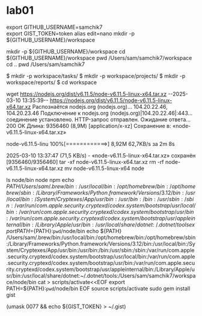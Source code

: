 # lab01
export GITHUB_USERNAME=samchik7          
export GIST_TOKEN=token
alias edit=nano
mkdir -p ${GITHUB_USERNAME}/workspace




mkdir -p ${GITHUB_USERNAME}/workspace
cd ${GITHUB_USERNAME}/workspace
pwd
/Users/sam/samchik7/workspace
cd ..
pwd
/Users/sam/samchik7




$ mkdir -p workspace/tasks/
$ mkdir -p workspace/projects/
$ mkdir -p workspace/reports/
$ cd workspace




wget https://nodejs.org/dist/v6.11.5/node-v6.11.5-linux-x64.tar.xz
--2025-03-10 13:35:39--  https://nodejs.org/dist/v6.11.5/node-v6.11.5-linux-x64.tar.xz
Распознаётся nodejs.org (nodejs.org)… 104.20.22.46, 104.20.23.46
Подключение к nodejs.org (nodejs.org)|104.20.22.46|:443... соединение установлено.
HTTP-запрос отправлен. Ожидание ответа… 200 OK
Длина: 9356460 (8,9M) [application/x-xz]
Сохранение в: «node-v6.11.5-linux-x64.tar.xz»

node-v6.11.5-linu 100%[============>]   8,92M  62,7KB/s    за 2m 8s   

2025-03-10 13:37:47 (71,5 KB/s) - «node-v6.11.5-linux-x64.tar.xz» сохранён [9356460/9356460]
tar -xf node-v6.11.5-linux-x64.tar.xz
rm -rf node-v6.11.5-linux-x64.tar.xz
mv node-v6.11.5-linux-x64 node



ls node/bin
node	npm
echo ${PATH}
/Users/sam/.brew/bin:/usr/local/bin:/opt/homebrew/bin:/opt/homebrew/sbin:/Library/Frameworks/Python.framework/Versions/3.12/bin:/usr/local/bin:/System/Cryptexes/App/usr/bin:/usr/bin:/bin:/usr/sbin:/sbin:/var/run/com.apple.security.cryptexd/codex.system/bootstrap/usr/local/bin:/var/run/com.apple.security.cryptexd/codex.system/bootstrap/usr/bin:/var/run/com.apple.security.cryptexd/codex.system/bootstrap/usr/appleinternal/bin:/Library/Apple/usr/bin:/usr/local/share/dotnet:~/.dotnet/tools
export PATH=${PATH}:`pwd`/node/bin
echo ${PATH}
/Users/sam/.brew/bin:/usr/local/bin:/opt/homebrew/bin:/opt/homebrew/sbin:/Library/Frameworks/Python.framework/Versions/3.12/bin:/usr/local/bin:/System/Cryptexes/App/usr/bin:/usr/bin:/bin:/usr/sbin:/sbin:/var/run/com.apple.security.cryptexd/codex.system/bootstrap/usr/local/bin:/var/run/com.apple.security.cryptexd/codex.system/bootstrap/usr/bin:/var/run/com.apple.security.cryptexd/codex.system/bootstrap/usr/appleinternal/bin:/Library/Apple/usr/bin:/usr/local/share/dotnet:~/.dotnet/tools:/Users/sam/samchik7/workspace/node/bin
cat > scripts/activate<<EOF
export PATH=\${PATH}:`pwd`/node/bin
EOF
source scripts/activate
sudo gem install gist





(umask 0077 && echo ${GIST_TOKEN} > ~/.gist)

